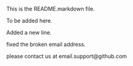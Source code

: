This is the README.markdown file.

To be added here.

Added a new line.

fixed the broken email address.

<div id="footer">
  please contact us at email.support@github.com
</div>
